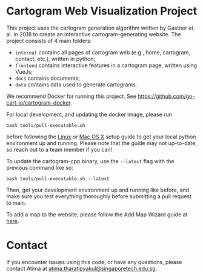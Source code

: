 # Cartogram Web Visualization Project

This project uses the cartogram generation algorithm written by Gastner et. al. in 2018 to create an interactive cartogram-generating website. The project consists of 4 main folders:

- `internal` contains all pages of cartogram web (e.g., home, cartogram, contact, etc.), written in python;
- `frontend` contains interactive features in a cartogram page, written using VueJs;
- `docs` contains documents;
- `data` contains data used to generate cartograms.

We recommend Docker for running this project. See https://github.com/go-cart-io/cartogram-docker.

For local development, and updating the docker image, please run

```
bash tools/pull-executable.sh
```

before following the [Linux](docs/setup-ubuntu.md) or [Mac OS X](docs/setup-osx.md) setup guide to get your local python environment up and running. Please note that the guide may not up-to-date, so reach out to a team member if you can!

To update the cartogram-cpp binary, use the `--latest` flag with the previous command like so:
```
bash tools/pull-executable.sh --latest
```
Then, get your development environment up and running like before, and make sure you test everything thoroughly before submitting a pull request to main.

To add a map to the website, please follow the Add Map Wizard guide at [here](docs/addmap/addmap.md).

# Contact

If you encounter issues using this code, or have any questions, please contact Atima at atima.tharatipyakul@singaporetech.edu.sg.
